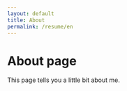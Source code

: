 ```yaml
---
layout: default
title: About
permalink: /resume/en
---
```

# About page

This page tells you a little bit about me.